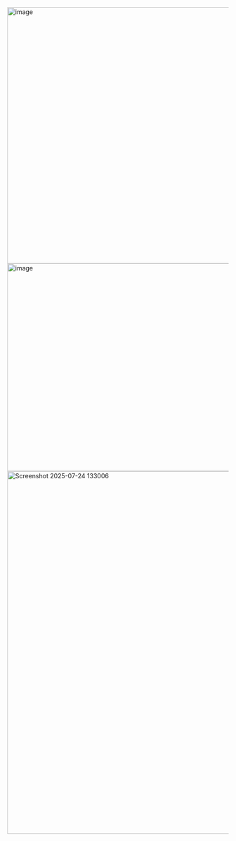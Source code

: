 <img width="1036" height="582" alt="image" src="https://github.com/user-attachments/assets/88e72aff-a56f-4b56-82b2-98556dd785a0" />

<img width="862" height="472" alt="image" src="https://github.com/user-attachments/assets/6208bc1a-dc08-4ba7-8bbd-aaaded3c9e16" />

<img width="1022" height="824" alt="Screenshot 2025-07-24 133006" src="https://github.com/user-attachments/assets/5045fe96-d671-4f79-a0d2-fd1643850863" />
